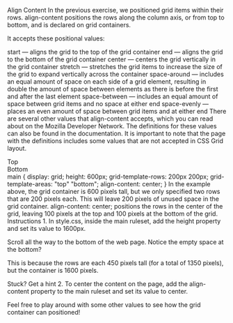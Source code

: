 Align Content
In the previous exercise, we positioned grid items within their rows. align-content positions the rows along the column axis, or from top to bottom, and is declared on grid containers.

It accepts these positional values:

start — aligns the grid to the top of the grid container
end — aligns the grid to the bottom of the grid container
center — centers the grid vertically in the grid container
stretch — stretches the grid items to increase the size of the grid to expand vertically across the container
space-around — includes an equal amount of space on each side of a grid element, resulting in double the amount of space between elements as there is before the first and after the last element
space-between — includes an equal amount of space between grid items and no space at either end
space-evenly — places an even amount of space between grid items and at either end
There are several other values that align-content accepts, which you can read about on the Mozilla Developer Network. The definitions for these values can also be found in the documentation. It is important to note that the page with the definitions includes some values that are not accepted in CSS Grid layout.

<main>
  <div class="top">Top</div>
  <div class="bottom">Bottom</div>
</main>
main {
  display: grid;
  height: 600px;
  grid-template-rows: 200px 200px;
  grid-template-areas: "top"
                       "bottom";
  align-content: center;
}
In the example above, the grid container is 600 pixels tall, but we only specified two rows that are 200 pixels each. This will leave 200 pixels of unused space in the grid container.
align-content: center; positions the rows in the center of the grid, leaving 100 pixels at the top and 100 pixels at the bottom of the grid.
Instructions
1.
In style.css, inside the main ruleset, add the height property and set its value to 1600px.

Scroll all the way to the bottom of the web page. Notice the empty space at the bottom?

This is because the rows are each 450 pixels tall (for a total of 1350 pixels), but the container is 1600 pixels.


Stuck? Get a hint
2.
To center the content on the page, add the align-content property to the main ruleset and set its value to center.

Feel free to play around with some other values to see how the grid container can positioned!
